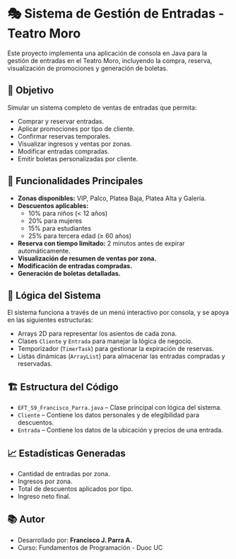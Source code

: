 # 🎭 Sistema de Gestión de Entradas - Teatro Moro

Este proyecto implementa una aplicación de consola en Java para la gestión de entradas en el Teatro Moro, incluyendo la compra, reserva, visualización de promociones y generación de boletas.

## 📌 Objetivo

Simular un sistema completo de ventas de entradas que permita:

- Comprar y reservar entradas.
- Aplicar promociones por tipo de cliente.
- Confirmar reservas temporales.
- Visualizar ingresos y ventas por zonas.
- Modificar entradas compradas.
- Emitir boletas personalizadas por cliente.

## 🚀 Funcionalidades Principales

- **Zonas disponibles:** VIP, Palco, Platea Baja, Platea Alta y Galería.
- **Descuentos aplicables:**
  - 10% para niños (< 12 años)
  - 20% para mujeres
  - 15% para estudiantes
  - 25% para tercera edad (≥ 60 años)
- **Reserva con tiempo limitado:** 2 minutos antes de expirar automáticamente.
- **Visualización de resumen de ventas por zona.**
- **Modificación de entradas compradas.**
- **Generación de boletas detalladas.**

## 🧠 Lógica del Sistema

El sistema funciona a través de un menú interactivo por consola, y se apoya en las siguientes estructuras:

- Arrays 2D para representar los asientos de cada zona.
- Clases `Cliente` y `Entrada` para manejar la lógica de negocio.
- Temporizador (`TimerTask`) para gestionar la expiración de reservas.
- Listas dinámicas (`ArrayList`) para almacenar las entradas compradas y reservadas.

## 🏗️ Estructura del Código

- `EFT_S9_Francisco_Parra.java` – Clase principal con lógica del sistema.
- `Cliente` – Contiene los datos personales y de elegibilidad para descuentos.
- `Entrada` – Contiene los datos de la ubicación y precios de una entrada.

## 📈 Estadísticas Generadas

- Cantidad de entradas por zona.
- Ingresos por zona.
- Total de descuentos aplicados por tipo.
- Ingreso neto final.

## 📚 Autor

- Desarrollado por: **Francisco J. Parra A.**
- Curso: Fundamentos de Programación - Duoc UC

